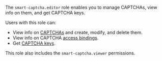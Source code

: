 The `smart-captcha.editor` role enables you to manage CAPTCHAs, view info on them, and get CAPTCHA keys.

Users with this role can:
* View info on [CAPTCHAs](../../smartcaptcha/concepts/validation.md) and create, modify, and delete them.
* View info on CAPTCHA [access bindings](../../iam/concepts/access-control/index.md#access-bindings).
* Get [CAPTCHA keys](../../smartcaptcha/concepts/keys.md).

This role also includes the `smart-captcha.viewer` permissions.